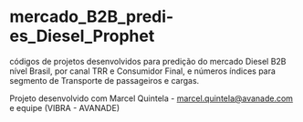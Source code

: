 # mercado_B2B_predi-es_Diesel_Prophet
códigos de projetos desenvolvidos para predição do mercado Diesel B2B nível Brasil, por canal TRR e Consumidor Final, e números índices para segmento de Transporte de passageiros e cargas.

Projeto desenvolvido com Marcel Quintela - marcel.quintela@avanade.com e equipe (VIBRA - AVANADE)
